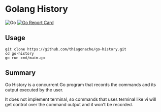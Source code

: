 # Golang History

![Go](https://github.com/thiagonache/go-history/workflows/Go/badge.svg?branch=master)
[![Go Report Card](https://goreportcard.com/badge/github.com/thiagonache/go-history)](https://goreportcard.com/report/github.com/thiagonache/go-history)

## Usage

```shell
git clone https://github.com/thiagonache/go-history.git
cd go-history
go run cmd/main.go
```

## Summary

Go History is a concurrent Go program that records the commands and its output
executed by the user.

It does not implement terminal, so commands that uses terminal like vi
will get control over the command output and it won't be recorded.
